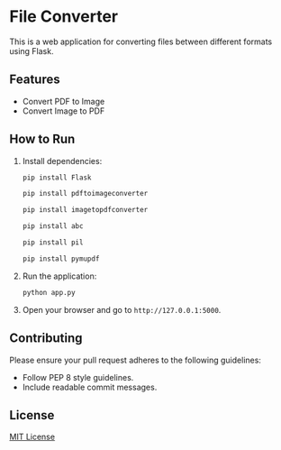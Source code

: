 # File Converter

This is a web application for converting files between different formats using Flask.

## Features
- Convert PDF to Image
- Convert Image to PDF

## How to Run
1. Install dependencies:
    ```sh
    pip install Flask
    ```
    ```sh
    pip install pdftoimageconverter
    ```
    ```sh
    pip install imagetopdfconverter
    ```
    ```sh
    pip install abc
    ```
    ```sh
    pip install pil
    ```
    ```sh
    pip install pymupdf
    ```
2. Run the application:
    ```sh
    python app.py
    ```
3. Open your browser and go to `http://127.0.0.1:5000`.

## Contributing
Please ensure your pull request adheres to the following guidelines:
- Follow PEP 8 style guidelines.
- Include readable commit messages.

## License
[MIT License](LICENSE)
